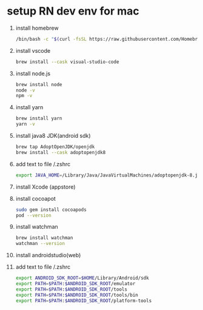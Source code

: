 # setup RN dev env for mac

1. install homebrew

   ```bash
   /bin/bash -c "$(curl -fsSL https://raw.githubusercontent.com/Homebrew/install/HEAD/install.sh)"
   ```

2. install vscode

   ```bash
   brew install --cask visual-studio-code
   ```

3. install node.js

   ```bash
   brew install node
   node -v
   npm -v
   ```

4. install yarn

   ```bash
   brew install yarn
   yarn -v
   ```

5. install java8 JDK(android sdk)

   ```bash
   brew tap AdoptOpenJDK/openjdk
   brew install --cask adoptopenjdk8
   ```

6. add text to file /.zshrc

   ```bash
   export JAVA_HOME=/Library/Java/JavaVirtualMachines/adoptopenjdk-8.jdk/Contents/Home
   ```

7. install Xcode (appstore)
8. install cocoapot

   ```bash
   sudo gem install cocoapods
   pod --version
   ```

9. install watchman

   ```bash
   brew install watchman
   watchman --version
   ```

10. install androidstudio(web)
11. add text to file /.zshrc

    ```bash
    export ANDROID_SDK_ROOT=$HOME/Library/Android/sdk
    export PATH=$PATH:$ANDROID_SDK_ROOT/emulator
    export PATH=$PATH:$ANDROID_SDK_ROOT/tools
    export PATH=$PATH:$ANDROID_SDK_ROOT/tools/bin
    export PATH=$PATH:$ANDROID_SDK_ROOT/platform-tools
    ```
